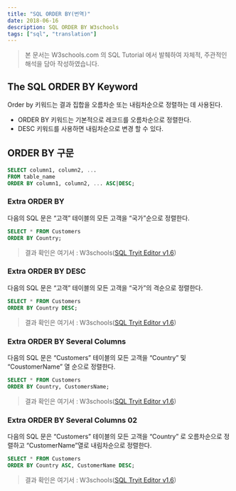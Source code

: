 ```yaml
---
title: "SQL ORDER BY(번역)"
date: 2018-06-16
description: SQL ORDER BY W3schools
tags: ["sql", "translation"]
---
```


> 본 문서는 W3schools.com 의 SQL Tutorial 에서 발췌하여 자체적, 주관적인 해석을 담아 작성하였습니다.

## The SQL ORDER BY Keyword

Order by 키워드는 결과 집합을 오름차순 또는 내림차순으로 정렬하는 데 사용된다.

- ORDER BY 키워드는 기본적으로 레코드를 오름차순으로 정렬한다.
- DESC 키워드를 사용하면 내림차순으로 변경 할 수 있다.

## ORDER BY 구문

```sql
SELECT column1, column2, ...
FROM table_name
ORDER BY column1, column2, ... ASC|DESC;
```

### Extra ORDER BY

다음의 SQL 문은 “고객” 테이블의 모든 고객을 “국가”순으로 정렬한다.

```sql
SELECT * FROM Customers
ORDER BY Country;
```

> 결과 확인은 여기서 : W3schools([SQL Tryit Editor v1.6](https://www.w3schools.com/sql/trysql.asp?filename=trysql_select_orderby))

### Extra ORDER BY DESC

다음의 SQL 문은 “고객” 테이블의 모든 고객을 “국가”의 격순으로 정렬한다.

```sql
SELECT * FROM Customers
ORDER BY Country DESC;
```

> 결과 확인은 여기서 : W3schools([SQL Tryit Editor v1.6](https://www.w3schools.com/sql/trysql.asp?filename=trysql_select_orderby_desc))

### Extra ORDER BY Several Columns

다음의 SQL 문은 “Customers” 테이블의 모든 고객을 “Country” 및 “CoustomerName” 열 순으로 정렬한다.

```sql
SELECT * FROM Customers
ORDER BY Country, CustomersName;
```

> 결과 확인은 여기서 : W3schools([SQL Tryit Editor v1.6](https://www.w3schools.com/sql/trysql.asp?filename=trysql_select_orderby2))

### Extra ORDER BY Several Columns 02

다음의 SQL 문은 “Customers” 테이블의 모든 고객을 “Country” 로 오름차순으로 정렬하고 “CustomerName”열로 내림차순으로 정렬한다.

```sql
SELECT * FROM Customers
ORDER BY Country ASC, CustomerName DESC;
```

> 결과 확인은 여기서 : W3schools([SQL Tryit Editor v1.6](https://www.w3schools.com/sql/trysql.asp?filename=trysql_select_orderby3))
